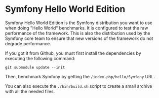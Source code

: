 Symfony Hello World Edition
===========================

Symfony Hello World Edition is the Symfony distribution you want to use when
doing "Hello World" benchmarks. It is configured to test the raw performance
of the framework. This is also the distribution used by the Symfony core team
to ensure that new versions of the framework do not degrade performance.

If you got it from Github, you must first install the dependencies by
executing the following command:

    git submodule update --init

Then, benchmark Symfony by getting the `/index.php/hello/Symfony` URL.

You can also execute the `./bin/build.sh` script to create a small archive
with all the needed files.

